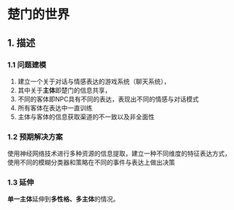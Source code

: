 # 楚门的世界

## 1. 描述

### 1.1 问题建模

1. 建立一个关于对话与情感表达的游戏系统（聊天系统），
2. 其中关于**主体**即楚门的信息共享，
3. 不同的客体即NPC具有不同的表达，表现出不同的情感与对话模式
4. 所有客体在表达中一直训练
5. 主体与客体的信息获取渠道的不一致以及非全面性

### 1.2 预期解决方案

使用神经网络技术进行多种资源的信息提取，建立一种不同维度的特征表达方式，使用不同的模糊分类器和策略在不同的事件与表达上做出决策

### 1.3 延伸

**单一主体**延伸到**多性格、多主体**的情况。